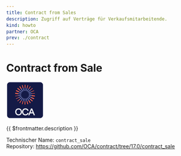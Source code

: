 ```yaml
---
title: Contract from Sales
description: Zugriff auf Verträge für Verkaufsmitarbeitende.
kind: howto
partner: OCA
prev: ./contract
---
```

# Contract from Sale
![icon_oca_app](attachments/icon_oca_app.png)

{{ $frontmatter.description }}

Technischer Name: `contract_sale`\
Repository: <https://github.com/OCA/contract/tree/17.0/contract_sale>
